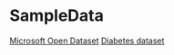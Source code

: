# SampleData
[Microsoft Open Dataset](https://azure.microsoft.com/en-us/services/open-datasets/catalog/)
[Diabetes dataset](https://www4.stat.ncsu.edu/~boos/var.select/diabetes.tab.txt)
